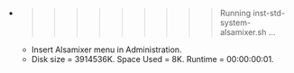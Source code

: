 * >>>>>>>>> Running inst-std-system-alsamixer.sh ...
  * Insert Alsamixer menu in Administration.
  * Disk size = 3914536K. Space Used = 8K. Runtime = 00:00:00:01.
